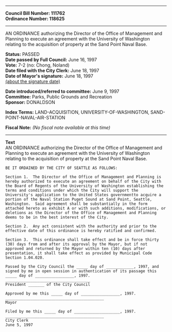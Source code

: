 * * * * *  
  
**Council Bill Number: [](#h0)[](#h2)111762**   
**Ordinance Number: 118625**  
  
* * * * *  
  
AN ORDINANCE authorizing the Director of the Office of Management and Planning to execute an agreement with the University of Washington relating to the acquisition of property at the Sand Point Naval Base.  
  
**Status:** PASSED   
**Date passed by Full Council:** June 16, 1997   
**Vote:** 7-2 (no: Chong, Noland)   
**Date filed with the City Clerk:** June 18, 1997   
**Date of Mayor's signature:** June 18, 1997   
[(about the signature date)](/~public/approvaldate.htm)   
  
  
**Date introduced/referred to committee:** June 9, 1997   
**Committee:** Parks, Public Grounds and Recreation   
**Sponsor:** DONALDSON   
  
**Index Terms:** LAND-ACQUISITION, UNIVERSITY-OF-WASHINGTON, SAND-POINT-NAVAL-AIR-STATION  
  
**Fiscal Note:** *(No fiscal note available at this time)*  
  
* * * * *  
  
**Text**  
    AN ORDINANCE authorizing the Director of the Office of Management and  
    Planning to execute an agreement with the University of Washington  
    relating to the acquisition of property at the Sand Point Naval Base.  
  
    BE IT ORDAINED BY THE CITY OF SEATTLE AS FOLLOWS:  
  
    Section 1.  The Director of the Office of Management and Planning is  
    hereby authorized to execute an agreement on behalf of the City with  
    the Board of Regents of the University of Washington establishing the  
    terms and conditions under which the City will support the  
    University's application to the United States governmentto acquire a  
    portion of the Naval Station Puget Sound at Sand Point, Seattle,  
    Washington.  Said agreement shall be substantially in the form  
    attached hereto as exhibit A or with such additions, modifications, or  
    deletions as the Director of the Office of Management and Planning  
    deems to be in the best interest of the City.  
  
    Section 2.  Any act consistent with the authority and prior to the  
    effective date of this ordinance is hereby ratified and confirmed.  
  
    Section 3.  This ordinance shall take effect and be in force thirty  
    (30) days from and after its approval by the Mayor, but if not  
    approved and returned by the Mayor within ten (10) days after  
    presentation, it shall take effect as provided by Municipal Code  
    Section 1.04.020.  
  
    Passed by the City Council the _____ day of ____________, 1997, and  
    signed by me in open session in authentication of its passage this  
    _____ day of _________________, 1997.  
    _____________________________________  
    President _______ of the City Council  
  
    Approved by me this _____ day of _________________, 1997.  
    ___________________________________________  
    Mayor  
  
    Filed by me this _____ day of ____________________, 1997.  
    ___________________________________________  
    City Clerk  
    June 5, 1997  
